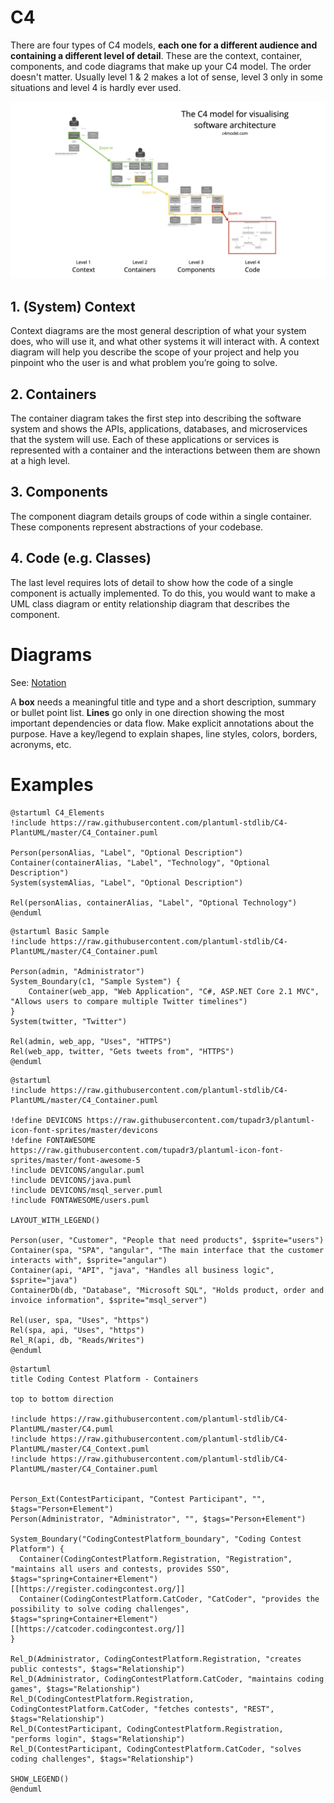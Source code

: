 # C4

There are four types of C4 models, **each one for a different audience and containing a different level of detail**. These are the context, container, components, and code diagrams that make up your C4 model. The order doesn't matter. 
Usually level 1 & 2 makes a lot of sense, level 3 only in some situations and level 4 is hardly ever used.

![C4 Overview](../assets/c4-overview.png "C4 Overview")

## 1. (System) Context

Context diagrams are the most general description of what your system does, who will use it, and what other systems it will interact with. A context diagram will help you describe the scope of your project and help you pinpoint who the user is and what problem you’re going to solve.

## 2. Containers

The container diagram takes the first step into describing the software system and shows the APIs, applications, databases, and microservices that the system will use. Each of these applications or services is represented with a container and the interactions between them are shown at a high level.

## 3. Components

The component diagram details groups of code within a single container. These components represent abstractions of your codebase.

## 4. Code (e.g. Classes)

The last level requires lots of detail to show how the code of a single component is actually implemented. To do this, you would want to make a UML class diagram or entity relationship diagram that describes the component.

# Diagrams

See: [Notation](https://c4model.com/#Notation)

A **box** needs a meaningful title and type and a short description, summary or bullet point list.
**Lines** go only in one direction showing the most important dependencies or data flow. Make explicit annotations about the purpose.
Have a key/legend to explain shapes, line styles, colors, borders, acronyms, etc.

# Examples

```plantuml
@startuml C4_Elements
!include https://raw.githubusercontent.com/plantuml-stdlib/C4-PlantUML/master/C4_Container.puml

Person(personAlias, "Label", "Optional Description")
Container(containerAlias, "Label", "Technology", "Optional Description")
System(systemAlias, "Label", "Optional Description")

Rel(personAlias, containerAlias, "Label", "Optional Technology")
@enduml
```

```plantuml
@startuml Basic Sample
!include https://raw.githubusercontent.com/plantuml-stdlib/C4-PlantUML/master/C4_Container.puml

Person(admin, "Administrator")
System_Boundary(c1, "Sample System") {
    Container(web_app, "Web Application", "C#, ASP.NET Core 2.1 MVC", "Allows users to compare multiple Twitter timelines")
}
System(twitter, "Twitter")

Rel(admin, web_app, "Uses", "HTTPS")
Rel(web_app, twitter, "Gets tweets from", "HTTPS")
@enduml
```

```plantuml
@startuml
!include https://raw.githubusercontent.com/plantuml-stdlib/C4-PlantUML/master/C4_Container.puml

!define DEVICONS https://raw.githubusercontent.com/tupadr3/plantuml-icon-font-sprites/master/devicons
!define FONTAWESOME https://raw.githubusercontent.com/tupadr3/plantuml-icon-font-sprites/master/font-awesome-5
!include DEVICONS/angular.puml
!include DEVICONS/java.puml
!include DEVICONS/msql_server.puml
!include FONTAWESOME/users.puml

LAYOUT_WITH_LEGEND()

Person(user, "Customer", "People that need products", $sprite="users")
Container(spa, "SPA", "angular", "The main interface that the customer interacts with", $sprite="angular")
Container(api, "API", "java", "Handles all business logic", $sprite="java")
ContainerDb(db, "Database", "Microsoft SQL", "Holds product, order and invoice information", $sprite="msql_server")

Rel(user, spa, "Uses", "https")
Rel(spa, api, "Uses", "https")
Rel_R(api, db, "Reads/Writes")
@enduml
```

```plantuml
@startuml
title Coding Contest Platform - Containers

top to bottom direction

!include https://raw.githubusercontent.com/plantuml-stdlib/C4-PlantUML/master/C4.puml
!include https://raw.githubusercontent.com/plantuml-stdlib/C4-PlantUML/master/C4_Context.puml
!include https://raw.githubusercontent.com/plantuml-stdlib/C4-PlantUML/master/C4_Container.puml


Person_Ext(ContestParticipant, "Contest Participant", "", $tags="Person+Element")
Person(Administrator, "Administrator", "", $tags="Person+Element")

System_Boundary("CodingContestPlatform_boundary", "Coding Contest Platform") {
  Container(CodingContestPlatform.Registration, "Registration", "maintains all users and contests, provides SSO", $tags="spring+Container+Element")[[https://register.codingcontest.org/]]
  Container(CodingContestPlatform.CatCoder, "CatCoder", "provides the possibility to solve coding challenges", $tags="spring+Container+Element")[[https://catcoder.codingcontest.org/]]
}

Rel_D(Administrator, CodingContestPlatform.Registration, "creates public contests", $tags="Relationship")
Rel_D(Administrator, CodingContestPlatform.CatCoder, "maintains coding games", $tags="Relationship")
Rel_D(CodingContestPlatform.Registration, CodingContestPlatform.CatCoder, "fetches contests", "REST", $tags="Relationship")
Rel_D(ContestParticipant, CodingContestPlatform.Registration, "performs login", $tags="Relationship")
Rel_D(ContestParticipant, CodingContestPlatform.CatCoder, "solves coding challenges", $tags="Relationship")

SHOW_LEGEND()
@enduml
```
